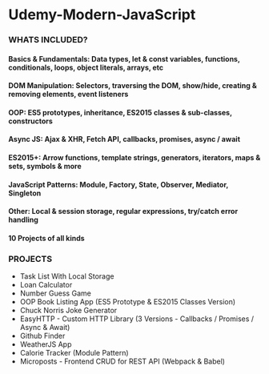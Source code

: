 # Udemy-Modern-JavaScript

### WHATS INCLUDED?

#### Basics & Fundamentals: Data types, let & const variables, functions, conditionals, loops, object literals, arrays, etc
#### DOM Manipulation: Selectors, traversing the DOM, show/hide, creating & removing elements, event listeners
#### OOP: ES5 prototypes, inheritance, ES2015 classes & sub-classes, constructors
#### Async JS: Ajax & XHR, Fetch API, callbacks, promises, async / await
#### ES2015+: Arrow functions, template strings, generators, iterators, maps & sets, symbols & more
#### JavaScript Patterns: Module, Factory, State, Observer, Mediator, Singleton
#### Other: Local & session storage, regular expressions, try/catch error handling
#### 10 Projects of all kinds


### PROJECTS

* Task List With Local Storage
* Loan Calculator
* Number Guess Game
* OOP Book Listing App (ES5 Prototype & ES2015 Classes Version)
* Chuck Norris Joke Generator
* EasyHTTP - Custom HTTP Library (3 Versions - Callbacks / Promises / Async & Await)
* Github Finder
* WeatherJS App
* Calorie Tracker (Module Pattern)
* Microposts - Frontend CRUD for REST API (Webpack & Babel)
